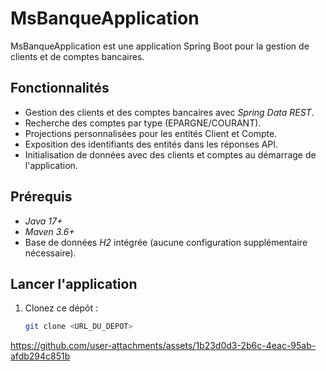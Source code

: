 # MsBanqueApplication

MsBanqueApplication est une application Spring Boot pour la gestion de clients et de comptes bancaires.

## Fonctionnalités
- Gestion des clients et des comptes bancaires avec *Spring Data REST*.
- Recherche des comptes par type (EPARGNE/COURANT).
- Projections personnalisées pour les entités Client et Compte.
- Exposition des identifiants des entités dans les réponses API.
- Initialisation de données avec des clients et comptes au démarrage de l'application.

## Prérequis
- *Java 17+*
- *Maven 3.6+*
- Base de données *H2* intégrée (aucune configuration supplémentaire nécessaire).

## Lancer l'application
1. Clonez ce dépôt :
   ```bash
   git clone <URL_DU_DEPOT>
   

https://github.com/user-attachments/assets/1b23d0d3-2b6c-4eac-95ab-afdb294c851b



